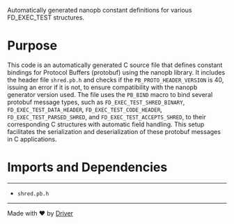 <!--------------------------------------------------------------------------------->
<!-- IMPORTANT: This file is auto-generated by Driver (https://driver.ai). -------->
<!-- Manual edits may be overwritten on future commits. --------------------------->
<!--------------------------------------------------------------------------------->

Automatically generated nanopb constant definitions for various FD_EXEC_TEST structures.

# Purpose
This code is an automatically generated C source file that defines constant bindings for Protocol Buffers (protobuf) using the nanopb library. It includes the header file `shred.pb.h` and checks if the `PB_PROTO_HEADER_VERSION` is 40, issuing an error if it is not, to ensure compatibility with the nanopb generator version used. The file uses the `PB_BIND` macro to bind several protobuf message types, such as `FD_EXEC_TEST_SHRED_BINARY`, `FD_EXEC_TEST_DATA_HEADER`, `FD_EXEC_TEST_CODE_HEADER`, `FD_EXEC_TEST_PARSED_SHRED`, and `FD_EXEC_TEST_ACCEPTS_SHRED`, to their corresponding C structures with automatic field handling. This setup facilitates the serialization and deserialization of these protobuf messages in C applications.
# Imports and Dependencies

---
- `shred.pb.h`



---
Made with ❤️ by [Driver](https://www.driver.ai/)